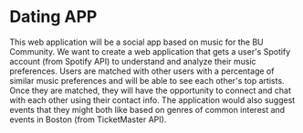 # Dating APP
This web application will be a social app based on music for the BU Community. We want to create a web application that gets a user's Spotify account (from Spotify API) to understand and analyze their music preferences. Users are matched with other users with a percentage of similar music preferences and will be able to see each other's top artists. Once they are matched, they will have the opportunity to connect and chat with each other using their contact info. The application would also suggest events that they might both like  based on genres of common interest and events in Boston (from TicketMaster API).
